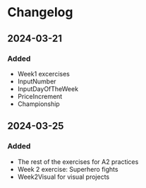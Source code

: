 # Changelog

## 2024-03-21
### Added
- Week1 excercises
- InputNumber
- InputDayOfTheWeek
- PriceIncrement
- Championship

## 2024-03-25
### Added
- The rest of the exercises for A2 practices
- Week 2 exercise: Superhero fights
- Week2Visual for visual projects